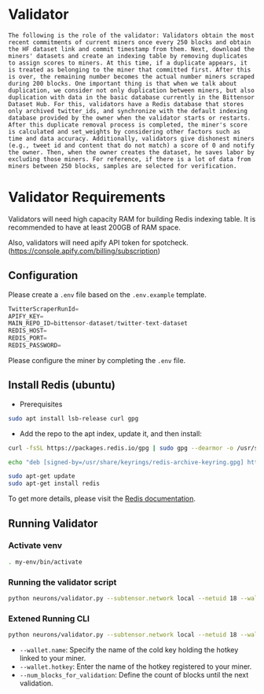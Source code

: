 # Validator

`The following is the role of the validator:
Validators obtain the most recent commitments of current miners once every 250 blocks and obtain the HF dataset link and commit timestamp from them.
Next, download the miners' datasets and create an indexing table by removing duplicates to assign scores to miners.
At this time, if a duplicate appears, it is treated as belonging to the miner that committed first.
After this is over, the remaining number becomes the actual number miners scraped during 200 blocks.
One important thing is that when we talk about duplication, we consider not only duplication between miners, but also duplication with data in the basic database currently in the Bittensor Dataset Hub. For this, validators have a Redis database that stores only archived twitter_ids, and synchronize with the default indexing database provided by the owner when the validator starts or restarts.
After this duplicate removal process is completed, the miner's score is calculated and set_weights by considering other factors such as time and data accuracy. Additionally, validators give dishonest miners (e.g., tweet id and content that do not match) a score of 0 and notify the owner. Then, when the owner creates the dataset, he saves labor by excluding those miners.
For reference, if there is a lot of data from miners between 250 blocks, samples are selected for verification.`

# Validator Requirements

Validators will need high capacity RAM for building Redis indexing table.
It is recommended to have at least 200GB of RAM space.

Also, validators will need apify API token for spotcheck. (https://console.apify.com/billing/subscription)

## Configuration

Please create a `.env` file based on the `.env.example` template.

```python
TwitterScraperRunId=
APIFY_KEY=
MAIN_REPO_ID=bittensor-dataset/twitter-text-dataset
REDIS_HOST=
REDIS_PORT=
REDIS_PASSWORD=
```
Please configure the miner by completing the `.env` file.

## Install Redis (ubuntu)
- Prerequisites
```bash
sudo apt install lsb-release curl gpg
```
- Add the repo to the apt index, update it, and then install:
```bash
curl -fsSL https://packages.redis.io/gpg | sudo gpg --dearmor -o /usr/share/keyrings/redis-archive-keyring.gpg

echo "deb [signed-by=/usr/share/keyrings/redis-archive-keyring.gpg] https://packages.redis.io/deb $(lsb_release -cs) main" | sudo tee /etc/apt/sources.list.d/redis.list

sudo apt-get update
sudo apt-get install redis
```

To get more details, please visit the [Redis documentation](https://redis.io/docs/install/).


## Running Validator

### Activate venv
```bash
. my-env/bin/activate
```

### Running the validator script

```bash
python neurons/validator.py --subtensor.network local --netuid 18 --wallet.name default --wallet.hotkey default --axon.port 8092 --logging.debug
```

### Extened Running CLI

```bash
python neurons/validator.py --subtensor.network local --netuid 18 --wallet.name default --wallet.hotkey default --axon.port 8092 --logging.debug --num_blocks_for_validation 250
```

-    `--wallet.name`: Specify the name of the cold key holding the hotkey linked to your miner.
-    `--wallet.hotkey`: Enter the name of the hotkey registered to your miner.
-    `--num_blocks_for_validation`: Define the count of blocks until the next validation.
